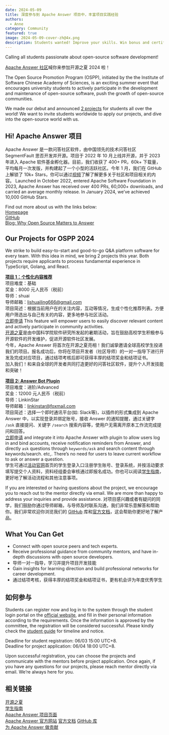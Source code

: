 ```yaml
---
date: 2024-05-09
title: 深度参与到 Apache Answer 项目中，丰富项目实践经验
authors:
  - Anne
category: Community
featured: true
image: 2024-05-09-cover-zh@4x.png
description: Students wanted! Improve your skills. Win bonus and certificate with your open-source achievements for this summer!
---
```


Calling all students passionate about open-source software development!

[Apache Answer 社区](https://answer.apache.org/)喊你来参加开源之夏 2024 啦！

The Open Source Promotion Program (OSPP), initiated by the the Institute of Software Chinese Academy of Sciences, is an exciting summer event that encourages university students to actively participate in the development and maintenance of open-source software, push the growth of open-source communities.

We made our debut and announced [2 projects](https://summer-ospp.ac.cn/org/orgdetail/6a467fc2-8a16-486d-9d85-ad7ebdf9fd4b?lang=en) for students all over the world! We want to invite students worldwide to apply our projects, and dive into the open-source world with us.

## Hi! Apache Answer 项目

Apache Answer 是一款问答社区软件，由中国领先的技术问答社区 SegmentFault 思否开发并开源。项目于 2022 年 10 月上线并开源，并于 2023 年进入 Apache 软件基金孵化器。目前，我们收获了 400+ PR，60k+ 下载量，平均每月一次发版，并构建起了一个小型的活跃社区。今年 1 月，我们在 GitHub 上解锁了 10k+ Stars，你可以通过[视频](https://www.bilibili.com/video/BV1KT421171S/)了解了解更多关于社区和项目相关的内容。 Launched in October 2022, entered Apache Software Foundation in 2023, Apache Answer has received over 400 PRs, 60,000+ downloads, and carried an average monthly release. In January 2024, we’ve achieved 10,000 GitHub Stars.

Find out more about us with the links below:\
[Homepage](https://answer.apache.org/)\
[GitHub](https://github.com/apache/incubator-answer)\
[Blog: Why Open Source Matters to Answer](https://answer.apache.org/blog/why-open-source-is-the-essence-of-answer)

## Our Projects for OSPP 2024

We strike to build easy-to-start and good-to-go Q&A platform software for every team. With this idea in mind, we bring 2 projects this year. Both projects require applicants to process fundamental experience in TypeScript, Golang, and React.

[**项目 1：个性化内容推荐**](https://summer-ospp.ac.cn/org/prodetail/246a40179?list=org\&navpage=or)\
项目难度：基础\
奖金：8000 元人民币（税前）\
导师：shuai\
导师邮箱：lishuailing666@gmail.com\
项目简述：根据当前用户在的关注内容，互动等情况，生成个性化推荐列表。方便用户筛选出与自己有关的内容，更多地参与社区活动。\
[立即申请](https://summer-ospp.ac.cn/org/prodetail/246a40179?list=org\&navpage=org) This feature will empower users to easily discover relevant content and actively participate in community activities.\
[开源之夏](https://summer-ospp.ac.cn/)是由中国科学院软件研究所发起的暑期活动，旨在鼓励高校学生积极参与开源软件的开发维护，促进开源软件社区发展。\
今年，Apache Answer 将首次在开源之夏亮相！我们诚挚邀请全球高校学生投递我们的项目。报名成功后，你将在项目开发者（社区导师）的一对一指导下进行开发及完成对应项目，通过结项考核后即可获得丰厚的结项奖金和结项证书。\
加入我们！和来自全球的开发者共同打造更好的问答社区软件，提升个人开发技能和突破！

[**项目 2: Answer Bot Plugin**](https://summer-ospp.ac.cn/org/prodetail/246a40172?list=org\&navpage=org)\
项目难度：进阶/Advanced\
奖金：12000 元人民币（税前）\
导师：LinkinStar\
导师邮箱：linkinstar@foxmail.com\
项目简述：选择一个即时通讯平台(如: Slack等)，以插件的形式集成到 Apache Answer 中，以实现登录并绑定账号，接收 Answer 的通知提醒，通过关键字 `/ask` 直接提问、关键字 `/search` 搜索内容等，使用户无需离开原本工作流完成提问和回答。\
[立即申请](https://summer-ospp.ac.cn/org/prodetail/246a40172?list=org\&navpage=org) and integrate it into Apache Answer with plugin to allow users log in and bind accounts, receive notification reminders from Answer, and directly `ask` questions through `keywords/ask` and search content through keywords/search. etc,. There’s no need for users to leave current workflow to ask or answer a question.\
学生可通过[活动官网](https://summer-ospp.ac.cn/)首页的学生登录入口注册学生账号、登录系统，并按活动要求填写提交个人资料，资料经组委会审核通过即报名成功。你也可以阅读[学生指南](https://summer-ospp.ac.cn/help/student/)，更好地了解活动流程和其他注意事项。

If you are interested or having questions about the project, we encourage you to reach out to the mentor directly via email. We are more than happy to address your inquiries and provide assistance. 对项目感兴趣或者有疑问的同学，我们鼓励你通过导师邮箱，与导师及时联系沟通，我们非常乐意解答和帮助你。我们非常欢迎你浏览我们的 [GitHub](https://github.com/apache/incubator-answer) 库和[官方文档](https://answer.apache.org/docs)，这会帮助你更好地了解产品。

## What You Can Get

- Connect with open source peers and tech experts.
- Receive professional guidance from community mentors, and have in-depth discussions with open source developers.
- 导师一对一指导，学习并提升项目开发技能
- Gain insights for learning direction and build professional networks for career development.
- 通过结项考核，获得丰厚的结项奖金和结项证书，更有机会评为年度优秀学生

## 如何参与

Students can register now and log in to the system through the student login portal on the [official website](https://summer-ospp.ac.cn/), and fill in their personal information according to the requirements. Once the information is approved by the committee, the registration will be considered successful. Please kindly check the [student guide](https://summer-ospp.ac.cn/help/en/student/#student-guide_1) for timeline and notice.

Deadline for student registration: 06/03 15:00 UTC+8.\
Deadline for project application: 06/04 18:00 UTC+8.

Upon successful registration, you can choose the projects and communicate with the mentors before project application. Once again, if you have any questions for our projects, please reach mentor directly via email. We’re always here for you.

## 相关链接

[开源之夏](https://summer-ospp.ac.cn/)\
[学生指南](https://summer-ospp.ac.cn/help/student/)\
[Apache Answer 项目页面](https://summer-ospp.ac.cn/org/orgdetail/6a467fc2-8a16-486d-9d85-ad7ebdf9fd4b?lang=zh)\
[Apache Answer 官方网站](https://answer.apache.org/)
[官方文档](https://answer.apache.org/docs)
[GitHub 库](https://github.com/apache/incubator-answer)\
[为 Apache Answer 做贡献](https://answer.apache.org/community/contributing)
